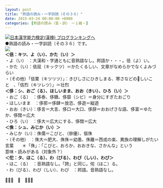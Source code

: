 ```yaml
---
layout: post
title: "熟語の読み・一字訓読（その３６）"
date: 2015-03-24 00:00:00 +0900
categories: [熟語の読み（音・訓）　ー１級－]
---
```


[![](/syuusyuu9701/assets/images/熟語の読み・一字訓読（その３６）-br_c_3028_1.gif)](http://blog.with2.net/link.php?1659096:3028 "日本漢字能力検定(漢検) ブログランキングへ")[日本漢字能力検定(漢検) ブログランキングへ](http://blog.with2.net/link.php?1659096:3028)  
●熟語の読み・一字訓読（その３６）です。  
![](/syuusyuu9701/assets/images/熟語の読み・一字訓読（その３６）-6b33b8b512cd94bc4020acb5597c6eae.jpg)  
**＜佶：キツ、よ（い）、かた（い）＞**  
・よ（い）　：大漢和・字通ともに音熟語なし。邦語か・・・。佶（よ）い。  
・かた（い）：佶屈（キックツ）＝かたくるしい、文章がなめらかでなくよみづらい  
・（その他）「佶栗（キツリツ）」：きびしさにひきしまる、寒さなどのしいこと　、「佶烈（キツレツ）」＝壮烈  
**＜侈：シ、おご（る）、ほしいまま、おお（きい）、ひろ（い）＞**  
・おご（る）　：侈泰、侈驕、侈靡（シビ）＝身分にすぎたおごり  
・ほしいまま　：侈邪＝侈肆＝放恣、侈遊＝縦遊  
・おお（きい）：侈言＝大言、侈口＝大口、侈辞＝おおげさな語、侈富＝ゆたか、侈闊＝広大  
・ひろ（い）　：侈大＝広大にする、侈闊＝広大  
**＜侏：シュ、みじか（い）＞**  
・みじか（い）：侏儒＝こびと、（俳優）、傴侏  
・（その他）　：侏大＝肥大、侏侏＝幼愚、侏離＝西戎の楽、異族の理解しがたい言葉　　＊「侏」：「こびと、おろか、おおきな、さかんな」という  
意味・読みがある（対象外？）  
**＜佗：タ、ほこ（る）、わ（びる）、わび（しい）、わび＞**  
・ほこ（る）　：音熟語なし。「誇」と同じ。侘（ほこ）る。  
・わ（びる）、わび（しい）、わび　：邦語。音熟語なし。  
  
👋👋👋　🐑　👋👋👋  